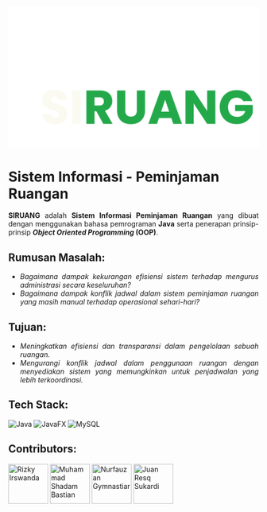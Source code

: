 ![SIRUANG - Brand](/sources/public/image/brand-icon.png)

<div>
    <h1><b>Sistem Informasi - Peminjaman Ruangan</b></h1>
    <p style="text-align: justify">
        <b>SIRUANG</b> adalah <b>Sistem Informasi Peminjaman Ruangan</b> yang dibuat dengan menggunakan bahasa pemrograman <b>Java</b> serta penerapan  prinsip-prinsip <b><i>Object Oriented Programming</i> (OOP)</b>.
    </p>
</div>

<div>
    <h2><b>Rumusan Masalah:</b></h2>
    <ul style="text-align: justify">
        <li>
            <i>Bagaimana dampak kekurangan efisiensi sistem terhadap mengurus administrasi secara keseluruhan?</i>
        </li>
        <li>
            <i>Bagaimana dampak konflik jadwal dalam sistem peminjaman ruangan  yang masih manual terhadap operasional sehari-hari?</i>
        </li>
    </ul>
</div>

<div>
    <h2><b>Tujuan:</b></h2>
    <ul style="text-align: justify">
        <li>
            <i>Meningkatkan efisiensi dan transparansi dalam pengelolaan sebuah ruangan.</i>
        </li>
        <li>
            <i>Mengurangi konflik jadwal dalam penggunaan ruangan dengan menyediakan sistem yang memungkinkan untuk penjadwalan yang lebih terkoordinasi.</i>
        </li>
    </ul>
</div>

<div>
    <h2><b>Tech Stack:</b></h2>

![Java](https://img.shields.io/badge/java-%23ED8B00.svg?style=for-the-badge&logo=openjdk&logoColor=white)
![JavaFX](https://img.shields.io/badge/javafx-%23FF0000.svg?style=for-the-badge&logo=javafx&logoColor=white)
![MySQL](https://img.shields.io/badge/mysql-4479A1.svg?style=for-the-badge&logo=mysql&logoColor=white)
</div>
<div>
    <h2><b>Contributors:</b></h2>
    <a href="https://github.com/NotHydra"> <img src="https://avatars.githubusercontent.com/u/86897187?v=4" title="Rizky Irswanda" width="80" height="80"></a>
    <a href="https://github.com/msbastx"> <img src="https://avatars.githubusercontent.com/u/132727693?v=4" title="Muhammad Shadam Bastian" width="80" height="80"></a>
    <a href="https://github.com/nfgcode"> <img src="https://avatars.githubusercontent.com/u/50001308?v=4" title="Nurfauzan Gymnastiar" width="80" height="80"></a>
    <a href="https://github.com/JUANRESQ"> <img src="https://avatars.githubusercontent.com/u/93917038?v=4" title="Juan Resq Sukardi" width="80" height="80"></a>
</div>
